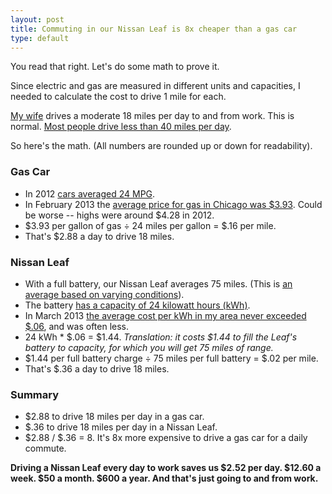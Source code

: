 ```yaml
---
layout: post
title: Commuting in our Nissan Leaf is 8x cheaper than a gas car
type: default
---
```


You read that right. Let's do some math to prove it.

Since electric and gas are measured in different units and capacities, I needed to calculate the cost to drive 1 mile for each.

[My wife](https://twitter.com/juliekim2) drives a moderate 18 miles per day to and from work. This is normal. [Most people drive less than 40 miles per day](http://gm-volt.com/2007/12/06/how-did-gm-determine-that-78-of-commuters-drive-less-than-40-miles-per-day/).

So here's the math. (All numbers are rounded up or down for readability).

### Gas Car

- In 2012 [cars averaged 24 MPG](http://www.greencarreports.com/news/1081502_gas-mileage-keeps-rising-record-23-8-mpg-average-in-2012).
- In February 2013 the [average price for gas in Chicago was $3.93](http://www.bls.gov/ro5/aepchi.htm). Could be worse -- highs were around $4.28 in 2012.
- $3.93 per gallon of gas &divide; 24 miles per gallon = $.16 per mile.
- That's $2.88 a day to drive 18 miles.

### Nissan Leaf

- With a full battery, our Nissan Leaf averages 75 miles. (This is [an average based on varying conditions](http://en.wikipedia.org/wiki/Nissan_Leaf#Range)).
- The battery [has a capacity of 24 kilowatt hours (kWh)](http://en.wikipedia.org/wiki/Nissan_Leaf#Battery).
- In March 2013 [the average cost per kWh in my area never exceeded $.06](http://cloud.dankim.org/image/0X0n230A3J3F), and was often less.
- 24 kWh * $.06 = $1.44. _Translation: it costs $1.44 to fill the Leaf's battery to capacity, for which you will get 75 miles of range._
- $1.44 per full battery charge &divide; 75 miles per full battery = $.02 per mile.
- That's $.36 a day to drive 18 miles.

### Summary

- $2.88 to drive 18 miles per day in a gas car.
- $.36 to drive 18 miles per day in a Nissan Leaf.
- $2.88 / $.36 = 8. It's 8x more expensive to drive a gas car for a daily commute.

**Driving a Nissan Leaf every day to work saves us $2.52 per day. $12.60 a week. $50 a month. $600 a year. And that's just going to and from work.**
